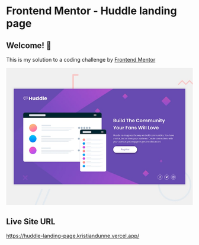 # Frontend Mentor - Huddle landing page

## Welcome! 👋

This is my solution to a coding challenge by [Frontend Mentor](https://www.frontendmentor.io)

![Design preview for the Huddle landing page with single introductory section](./design/desktop-preview.jpg)

## Live Site URL

https://huddle-landing-page.kristiandunne.vercel.app/
